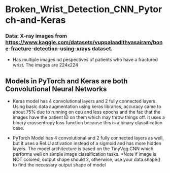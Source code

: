 ﻿# Broken_Wrist_Detection_CNN_Pytorch-and-Keras

### Data: X-ray images from https://www.kaggle.com/datasets/vuppalaadithyasairam/bone-fracture-detection-using-xrays dataset.
- Has multiple images nd pespectives of patients who have a fractured wrist. The images are 224x224

## Models in PyTorch and Keras are both Convolutional Neural Networks
- Keras model has 4 convolutional layers and 2 fully connected layers. Using basic data augmentation using keras libraries, accuracy came to about 75%
  due to running on cpu and less epochs and the fac that the images have the patient ID on them which may throw things off. It uses a binary
  crossentropy loss function because this is a binary classification case.
  
- PyTorch Model has 4 convolutional and 2 fully connected layers as well, but it uses a ReLU activation instead of a sigmoid and has more hidden layers.
  The model architecture is based on the TinyVgg CNN which performs well on simple image classification tasks.
  *Note if image is NOT colored, output shape should 2, otherwise, use your data.shape() to find the necessary output shape of model
  
